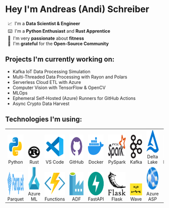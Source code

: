 # Hey I'm Andreas (Andi) Schreiber
  
&nbsp; 📈 &nbsp;I'm a **Data Scientist & Engineer**  
&nbsp; ⌨️ &nbsp;I'm a **Python Enthusiast** and **Rust Apprentice**  
&nbsp; 💪 &nbsp;I'm very **passionate** about **fitness**  
&nbsp; 🙏 &nbsp;I'm **grateful** for the **Open-Source Community**

## Projects I'm currently working on:
* Kafka IoT Data Processing Simulation
* Multi-Threaded Data Processing with Rayon and Polars
* Serverless Cloud ETL with Azure
* Computer Vision with TensorFlow & OpenCV
* MLOps
* Ephemeral Self-Hosted (Azure) Runners for GitHub Actions
* Async Crypto Data Harvest

## Technologies I'm using:

<table cellspacing="5" cellpadding="5" width="100%">

  <tr> 
    <td align="center" style="vertical-align: bottom;"><a><img src="images/svg/python.svg" height="75px" width="75px"/><br>Python</a></td>
    <td align="center" style="vertical-align: bottom;"><a><img src="images/svg/rust.svg" width="75px"/><br>Rust</a></td>
    <td align="center" style="vertical-align: bottom;"><a><img src="images/svg/vs_code.svg" height="75px" width="75px"/><br>VS Code</a></td>
    <td align="center" style="vertical-align: bottom;"><a><img src="images/svg/github_vio.svg" height="75px" width="75px"/><br>GitHub</a></td>
    <td align="center" style="vertical-align: bottom;"><a><img src="images/svg/docker.svg" height="75px" width="75px"/><br>Docker</a></td>
    <td align="center" style="vertical-align: bottom;"><a><img src="images/svg/spark.svg" height="75px" width="75px"/><br>PySpark</a></td>
    <td align="center" style="vertical-align: bottom;"><a><img src="images/svg/kafka.svg" height="75px" width="75px"/><br>Kafka</a></td>
    <td align="center" style="vertical-align: bottom;"><a><img src="images/svg/delta_lake.svg" height="75px" width="75px"/><br>Delta Lake</a></td>
    <td align="center" style="vertical-align: bottom;"><a><img src="images/svg/apache_arrow.svg" height="75px" width="75px"/><br>PyArrow</a></td>
  </tr>

  <tr></tr>

  <tr>
    <td align="center" style="vertical-align: bottom;"><a><img src="images/svg/apache_parquet.svg" height="75px" width="75px"/><br>Parquet</a></td>
    <td align="center" style="vertical-align: bottom;"><a><img src="images/svg/azure_ml.svg" height="75px" width="75px" ><br>Azure ML</a></td>
    <td align="center" style="vertical-align: bottom;"><a><img src="images/svg/azure_functions.svg" height="75px" width="75px"><br>Functions</a></td>
    <td align="center" style="vertical-align: bottom;"><a><img src="images/svg/azure_data_factory.svg" height="75px" width="75px"/><br>ADF</a></td>
    <td align="center" style="vertical-align: bottom;"><a><img src="images/svg/fastapi.svg" height="75px" width="75px"/><br>FastAPI</a></td>
    <td align="center" style="vertical-align: bottom;"><a><img src="images/svg/flask.svg" height="75px" width="75px"/><br>Flask</a></td>
    <td align="center" style="vertical-align: bottom;"><a><img src="images/png/wave.png" width="75px"/><br>Wave</a></td>
    <td align="center" style="vertical-align: bottom;"><a><img src="images/svg/azure_app_services.svg" height="75px" width="75px"/><br>Azure ASP</a></td>
  </tr>

</table>